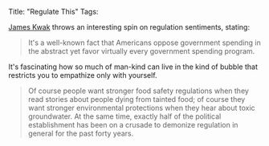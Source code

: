 Title: "Regulate This"
Tags:

[James Kwak](http://baselinescenario.com/2012/03/13/americans-like-regulation/) throws an interesting spin on regulation sentiments, stating:

> It's a well-known fact that Americans oppose government spending in the
abstract yet favor virtually every government spending program.

It's fascinating how so much of man-kind can live in the kind of bubble that
restricts you to empathize only with yourself.

> Of course people want stronger food safety regulations when they read
stories about people dying from tainted food; of course they want stronger
environmental protections when they hear about toxic groundwater. At the same
time, exactly half of the political establishment has been on a crusade to
demonize regulation in general for the past forty years.
